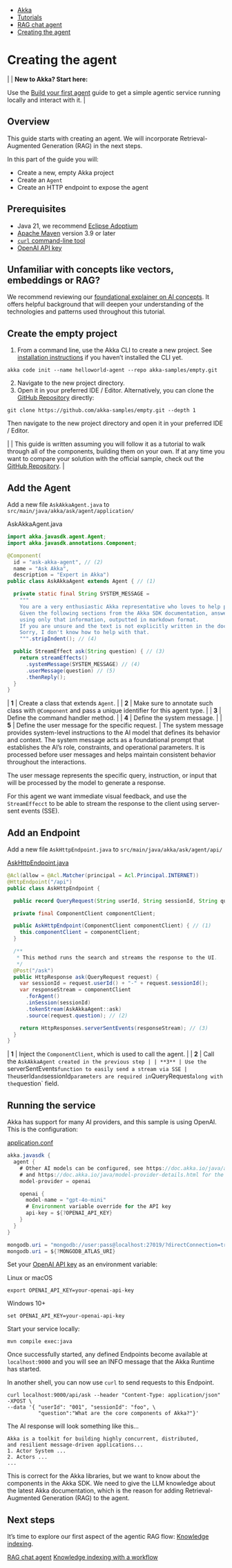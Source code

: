 <!-- <nav> -->
- [Akka](../../index.html)
- [Tutorials](../index.html)
- [RAG chat agent](index.html)
- [Creating the agent](the-agent.html)

<!-- </nav> -->

# Creating the agent

|  | **New to Akka? Start here:**

Use the [Build your first agent](../author-your-first-service.html) guide to get a simple agentic service running locally and interact with it. |

## <a href="about:blank#_overview"></a> Overview

This guide starts with creating an agent. We will incorporate Retrieval-Augmented Generation (RAG) in the next steps.

In this part of the guide you will:

- Create a new, empty Akka project
- Create an `Agent`
- Create an HTTP endpoint to expose the agent

## <a href="about:blank#_prerequisites"></a> Prerequisites

- Java 21, we recommend [Eclipse Adoptium](https://adoptium.net/marketplace/)
- [Apache Maven](https://maven.apache.org/install.html) version 3.9 or later
- <a href="https://curl.se/download.html">`curl` command-line tool</a>
- [OpenAI API key](https://platform.openai.com/api-keys)

## <a href="about:blank#_unfamiliar_with_concepts_like_vectors_embeddings_or_rag"></a> Unfamiliar with concepts like vectors, embeddings or RAG?

We recommend reviewing our [foundational explainer on AI concepts](../../concepts/ai-agents.html#_foundational_ai_concepts_video). It offers helpful background that will deepen your understanding of the technologies and patterns used throughout this tutorial.

## <a href="about:blank#_create_the_empty_project"></a> Create the empty project

1. From a command line, use the Akka CLI to create a new project. See [installation instructions](../quick-install-cli.html) if you haven’t installed the CLI yet.

```command
akka code init --name helloworld-agent --repo akka-samples/empty.git
```
2. Navigate to the new project directory.
3. Open it in your preferred IDE / Editor.
Alternatively, you can clone the [GitHub Repository](https://github.com/akka-samples/empty) directly:

```command
git clone https://github.com/akka-samples/empty.git --depth 1
```
Then navigate to the new project directory and open it in your preferred IDE / Editor.

|  | This guide is written assuming you will follow it as a tutorial to walk through all of the components, building them on your own. If at any time you want to compare your solution with the official sample, check out the [GitHub Repository](https://github.com/akka-samples/ask-akka-agent). |

## <a href="about:blank#_add_the_agent"></a> Add the Agent

Add a new file `AskAkkaAgent.java` to `src/main/java/akka/ask/agent/application/`

AskAkkaAgent.java
```java
import akka.javasdk.agent.Agent;
import akka.javasdk.annotations.Component;

@Component(
  id = "ask-akka-agent", // (2)
  name = "Ask Akka",
  description = "Expert in Akka")
public class AskAkkaAgent extends Agent { // (1)

  private static final String SYSTEM_MESSAGE =
    """
    You are a very enthusiastic Akka representative who loves to help people!
    Given the following sections from the Akka SDK documentation, answer the question
    using only that information, outputted in markdown format.
    If you are unsure and the text is not explicitly written in the documentation, say:
    Sorry, I don't know how to help with that.
    """.stripIndent(); // (4)

  public StreamEffect ask(String question) { // (3)
    return streamEffects()
      .systemMessage(SYSTEM_MESSAGE) // (4)
      .userMessage(question) // (5)
      .thenReply();
  }
}
```

| **1** | Create a class that extends `Agent`. |
| **2** | Make sure to annotate such class with `@Component` and pass a unique identifier for this agent type. |
| **3** | Define the command handler method. |
| **4** | Define the system message. |
| **5** | Define the user message for the specific request. |
The system message provides system-level instructions to the AI model that defines its behavior and context. The system message acts as a foundational prompt that establishes the AI’s role, constraints, and operational parameters. It is processed before user messages and helps maintain consistent behavior throughout the interactions.

The user message represents the specific query, instruction, or input that will be processed by the model to generate a response.

For this agent we want immediate visual feedback, and use the `StreamEffecct` to be able to stream the response to the client using server-sent events (SSE).

## <a href="about:blank#_add_an_endpoint"></a> Add an Endpoint

Add a new file `AskHttpEndpoint.java` to `src/main/java/akka/ask/agent/api/`

[AskHttpEndpoint.java](https://github.com/akka/akka-sdk/blob/main/samples/ask-akka-agent/src/main/java/akka/ask/agent/api/AskHttpEndpoint.java)
```java
@Acl(allow = @Acl.Matcher(principal = Acl.Principal.INTERNET))
@HttpEndpoint("/api")
public class AskHttpEndpoint {

  public record QueryRequest(String userId, String sessionId, String question) {}

  private final ComponentClient componentClient;

  public AskHttpEndpoint(ComponentClient componentClient) { // (1)
    this.componentClient = componentClient;
  }

  /**
   * This method runs the search and streams the response to the UI.
   */
  @Post("/ask")
  public HttpResponse ask(QueryRequest request) {
    var sessionId = request.userId() + "-" + request.sessionId();
    var responseStream = componentClient
      .forAgent()
      .inSession(sessionId)
      .tokenStream(AskAkkaAgent::ask)
      .source(request.question); // (2)

    return HttpResponses.serverSentEvents(responseStream); // (3)
  }
}
```

| **1** | Inject the `ComponentClient`, which is used to call the agent. |
| **2** | Call the `AskAkkaAgent created in the previous step |
| **3** | Use the `serverSentEvents` function to easily send a stream via SSE |
The `userId` and `sessionId` parameters are required in `QueryRequest` along with the `question` field.

## <a href="about:blank#_running_the_service"></a> Running the service

Akka has support for many AI providers, and this sample is using OpenAI. This is the configuration:

[application.conf](https://github.com/akka/akka-sdk/blob/main/samples/ask-akka-agent/src/main/resources/application.conf)
```java
akka.javasdk {
  agent {
    # Other AI models can be configured, see https://doc.akka.io/java/agents.html#model
    # and https://doc.akka.io/java/model-provider-details.html for the reference configurations.
    model-provider = openai

    openai {
      model-name = "gpt-4o-mini"
      # Environment variable override for the API key
      api-key = ${?OPENAI_API_KEY}
    }
  }
}

mongodb.uri = "mongodb://user:pass@localhost:27019/?directConnection=true"
mongodb.uri = ${?MONGODB_ATLAS_URI}
```
Set your [OpenAI API key](https://platform.openai.com/api-keys) as an environment variable:

Linux or macOS
```command
export OPENAI_API_KEY=your-openai-api-key
```
Windows 10+
```command
set OPENAI_API_KEY=your-openai-api-key
```
Start your service locally:

```command
mvn compile exec:java
```
Once successfully started, any defined Endpoints become available at `localhost:9000` and you will see an INFO message that the Akka Runtime has started.

In another shell, you can now use `curl` to send requests to this Endpoint.

```command
curl localhost:9000/api/ask --header "Content-Type: application/json" -XPOST \
--data '{ "userId": "001", "sessionId": "foo", \
          "question":"What are the core components of Akka?"}'
```
The AI response will look something like this…​

```none
Akka is a toolkit for building highly concurrent, distributed,
and resilient message-driven applications...
1. Actor System ...
2. Actors ...
...
```
This is correct for the Akka libraries, but we want to know about the components in the Akka SDK. We need to give the LLM knowledge about the latest Akka documentation, which is the reason for adding Retrieval-Augmented Generation (RAG) to the agent.

## <a href="about:blank#_next_steps"></a> Next steps

It’s time to explore our first aspect of the agentic RAG flow: [Knowledge indexing](indexer.html).

<!-- <footer> -->
<!-- <nav> -->
[RAG chat agent](index.html) [Knowledge indexing with a workflow](indexer.html)
<!-- </nav> -->

<!-- </footer> -->

<!-- <aside> -->

<!-- </aside> -->